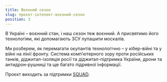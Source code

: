 ```yaml
---
title: Воєнний сезон
slug: проєкт-інтелект-воєнний-сезон
position: 3
---
```


В Україні – воєнний стан, і наш сезон теж воєнний. А присвятимо його
технологіям, які допомагають ЗСУ лупашити москалів.

Ми розберем, як перемагати окупантів технологічно – у кібер-війні та у війні на
лінії фронту. Система комп’ютерного зору проти російських танків,
діджитал-ізоляція росії та діджитал-підтримка України, дрони та
антидрон-рушниці та ще багато підривної інформації.

Проєкт виходить за підтримки [SQUAD][1].

[1]: https://squad.ua/
